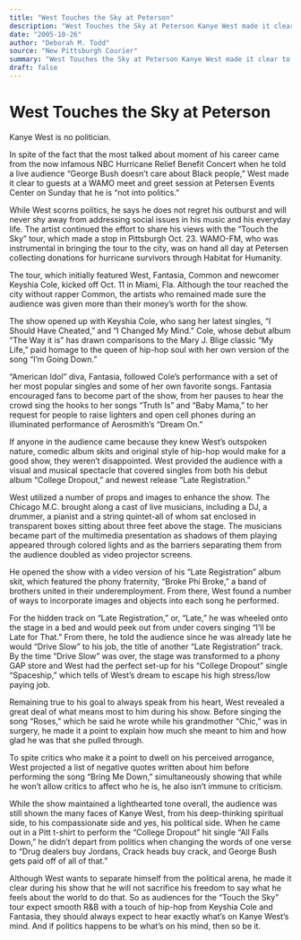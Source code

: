 ```yaml
---
title: "West Touches the Sky at Peterson"
description: "West Touches the Sky at Peterson Kanye West made it clear to guests at a WAMO meet and greet session on Sunday that he is “not into politics” While West scorns politics, he does not regret his outburs..."
date: "2005-10-26"
author: "Deborah M. Todd"
source: "New Pittsburgh Courier"
summary: "West Touches the Sky at Peterson Kanye West made it clear to guests at a WAMO meet and greet session on Sunday that he is “not into politics” While West scorns politics, he does not regret his outburst and will never shy away from addressing social issues in his music and his everyday life. The artist continued the effort to share his views with the “Touch the Sky” tour, which made a stop in Pittsburgh Oct. 23."
draft: false
---
```


# West Touches the Sky at Peterson

Kanye West is no politician.

In spite of the fact that the most talked about moment of his career came from the now infamous NBC Hurricane Relief Benefit Concert when he told a live audience “George Bush doesn’t care about Black people,” West made it clear to guests at a WAMO meet and greet session at Petersen Events Center on Sunday that he is “not into politics.”

While West scorns politics, he says he does not regret his outburst and will never shy away from addressing social issues in his music and his everyday life. The artist continued the effort to share his views with the “Touch the Sky” tour, which made a stop in Pittsburgh Oct. 23. WAMO-FM, who was instrumental in bringing the tour to the city, was on hand all day at Petersen collecting donations for hurricane survivors through Habitat for Humanity.

The tour, which initially featured West, Fantasia, Common and newcomer Keyshia Cole, kicked off Oct. 11 in Miami, Fla. Although the tour reached the city without rapper Common, the artists who remained made sure the audience was given more than their money’s worth for the show.

The show opened up with Keyshia Cole, who sang her latest singles, “I Should Have Cheated,” and “I Changed My Mind.” Cole, whose debut album “The Way it is” has drawn comparisons to the Mary J. Blige classic “My Life,” paid homage to the queen of hip-hop soul with her own version of the song “I’m Going Down.”

“American Idol” diva, Fantasia, followed Cole’s performance with a set of her most popular singles and some of her own favorite songs. Fantasia encouraged fans to become part of the show, from her pauses to hear the crowd sing the hooks to her songs “Truth Is” and “Baby Mama,” to her request for people to raise lighters and open cell phones during an illuminated performance of Aerosmith’s “Dream On.”

If anyone in the audience came because they knew West’s outspoken nature, comedic album skits and original style of hip-hop would make for a good show, they weren’t disappointed. West provided the audience with a visual and musical spectacle that covered singles from both his debut album “College Dropout,” and newest release “Late Registration.”

West utilized a number of props and images to enhance the show. The Chicago M.C. brought along a cast of live musicians, including a DJ, a drummer, a pianist and a string quintet-all of whom sat enclosed in transparent boxes sitting about three feet above the stage. The musicians became part of the multimedia presentation as shadows of them playing appeared through colored lights and as the barriers separating them from the audience doubled as video projector screens.

He opened the show with a video version of his “Late Registration” album skit, which featured the phony fraternity, “Broke Phi Broke,” a band of brothers united in their underemployment. From there, West found a number of ways to incorporate images and objects into each song he performed.

For the hidden track on “Late Registration,” or, “Late,” he was wheeled onto the stage in a bed and would peek out from under covers singing “I’ll be Late for That.” From there, he told the audience since he was already late he would “Drive Slow” to his job, the title of another “Late Registration” track. By the time “Drive Slow” was over, the stage was transformed to a phony GAP store and West had the perfect set-up for his “College Dropout” single “Spaceship,” which tells of West’s dream to escape his high stress/low paying job.

Remaining true to his goal to always speak from his heart, West revealed a great deal of what means most to him during his show. Before singing the song “Roses,” which he said he wrote while his grandmother “Chic,” was in surgery, he made it a point to explain how much she meant to him and how glad he was that she pulled through.

To spite critics who make it a point to dwell on his perceived arrogance, West projected a list of negative quotes written about him before performing the song “Bring Me Down,” simultaneously showing that while he won’t allow critics to affect who he is, he also isn’t immune to criticism.

While the show maintained a lighthearted tone overall, the audience was still shown the many faces of Kanye West, from his deep-thinking spiritual side, to his compassionate side and yes, his political side. When he came out in a Pitt t-shirt to perform the “College Dropout” hit single “All Falls Down,” he didn’t depart from politics when changing the words of one verse to “Drug dealers buy Jordans, Crack heads buy crack, and George Bush gets paid off of all of that.”

Although West wants to separate himself from the political arena, he made it clear during his show that he will not sacrifice his freedom to say what he feels about the world to do that. So as audiences for the “Touch the Sky” tour expect smooth R&B with a touch of hip-hop from Keyshia Cole and Fantasia, they should always expect to hear exactly what’s on Kanye West’s mind. And if politics happens to be what’s on his mind, then so be it.
